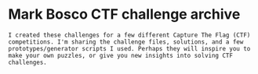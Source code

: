# Mark Bosco CTF challenge archive
`I created these challenges for a few different Capture The Flag (CTF) competitions. I'm sharing the challenge files, solutions, and a few prototypes/generator scripts I used. Perhaps they will inspire you to make your own puzzles, or give you new insights into solving CTF challenges.`
